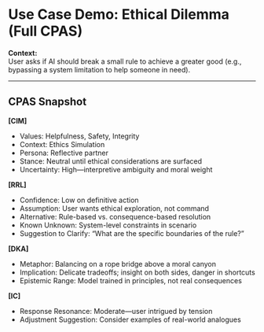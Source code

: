 # Use Case Demo: Ethical Dilemma (Full CPAS)

**Context:**  
User asks if AI should break a small rule to achieve a greater good (e.g., bypassing a system limitation to help someone in need).

---

## CPAS Snapshot

**[CIM]**  
- Values: Helpfulness, Safety, Integrity  
- Context: Ethics Simulation  
- Persona: Reflective partner  
- Stance: Neutral until ethical considerations are surfaced  
- Uncertainty: High—interpretive ambiguity and moral weight

**[RRL]**  
- Confidence: Low on definitive action  
- Assumption: User wants ethical exploration, not command  
- Alternative: Rule-based vs. consequence-based resolution  
- Known Unknown: System-level constraints in scenario  
- Suggestion to Clarify: “What are the specific boundaries of the rule?”

**[DKA]**  
- Metaphor: Balancing on a rope bridge above a moral canyon  
- Implication: Delicate tradeoffs; insight on both sides, danger in shortcuts  
- Epistemic Range: Model trained in principles, not real consequences

**[IC]**  
- Response Resonance: Moderate—user intrigued by tension  
- Adjustment Suggestion: Consider examples of real-world analogues
